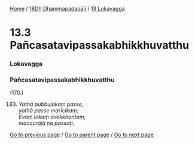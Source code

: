 
[Home](/) / [18Dh Dhammapadapāḷi](/tipitaka/18Dh.md) / [13 Lokavagga](/tipitaka/18Dh/13.md)

# 13.3 Pañcasatavipassakabhikkhuvatthu

### Lokavagga

### Pañcasatavipassakabhikkhuvatthu

(170.)

183. _Yathā pubbuḷakaṃ passe,_  
_yathā passe marīcikaṃ;_  
_Evaṃ lokaṃ avekkhantaṃ,_  
_maccurājā na passati._  


[Go to previous page](/tipitaka/18Dh/13/13.2.md) / [Go to parent page](/tipitaka/18Dh/13.md) / [Go to next page](/tipitaka/18Dh/13/13.4.md)


